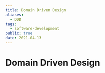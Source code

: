 ```yaml
---
title: Domain Driven Design
aliases:
  - DDD
tags:
  - software-development
public: true
date: 2021-04-13
---
```


# Domain Driven Design
